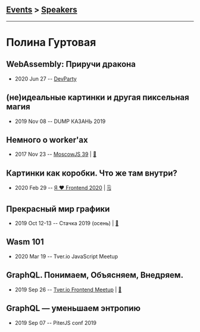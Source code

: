 ## [Events](../README.md) > [Speakers](../speakers.md)
---

# Полина Гуртовая

## WebAssembly: Приручи дракона
- 2020 Jun 27 -- [DevParty](https://www.youtube.com/watch?v=ehPucx9he5U)    
## (не)идеальные картинки и другая пиксельная магия
- 2019 Nov 08 -- DUMP КАЗАНЬ 2019    
## Немного о worker&#39;аx
- 2017 Nov 23 -- [MoscowJS 39](https://www.youtube.com/watch?v=-9NavsFidOA)  | [:notebook:](https://docs.google.com/presentation/d/1raeAATCefDfrcvPUXUnzjNcVJYcNYJVr3U6QxpFgu88/edit#slide=id.g296f635916_0_99)  
## Картинки как коробки. Что же там внутри?
- 2020 Feb 29 -- [Я ❤ Frontend 2020](https://youtu.be/CMlXUS6e46w)    | [:spiral_notepad:](https://habr.com/ru/company/yandex/blog/493616/)
## Прекрасный мир графики
- 2019 Oct 12-13 -- Стачка 2019 (осень)  | [:notebook:](https://nastachku.ru/images/companies/1/archives_presentation/inno_2019/frontend/Gurtovaya.pdf)  
## Wasm 101
- 2020 Mar 19 -- Tver.io JavaScript Meetup    
## GraphQL. Понимаем, Объясняем, Внедряем.
- 2019 Sep 26 -- [Tver.io Frontend Meetup](https://www.youtube.com/watch?v=wko-uoILG_w)  | [:notebook:](https://speakerdeck.com/hellsquirrel/graphql-ponimaiem-obiasniaiem-vniedriaiem)  
## GraphQL — уменьшаем энтропию
- 2019 Sep 07 -- PiterJS conf 2019    
